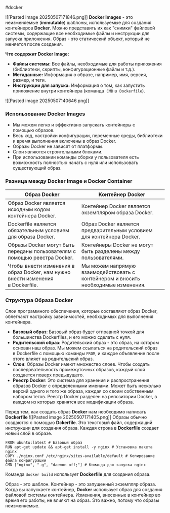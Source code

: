 #docker 

![[Pasted image 20250507171846.png]]
**Docker Images** - это неизменяемые (**immutable**) шаблоны, используемые для создания контейнеров **Docker**. Можно представить их как "снимки" файловой системы, содержащие все необходимые файлы и инструкции для запуска приложения. Образ - это статический объект, который не меняется после создания.

**Что содержит Docker Image:**
- **Файлы системы:** Все файлы, необходимые для работы приложения (библиотеки, скрипты, конфигурационные файлы и т.д.).
- **Метаданные:** Информация о образе, например, имя, версия, размер, и теги.
- **Инструкции для запуска:** Информация о том, как запустить приложение внутри контейнера (команда  `CMD` в  `Dockerfile`).

![[Pasted image 20250507140646.png]]

### Использование **Docker Images**
- Мы можем легко и эффективно запускать контейнеры с помощью образов.
- Весь код, настройки конфигурации, переменные среды, библиотеки и время выполнения включены в образ Docker.
- Образы Docker не зависят от платформы.
- Слои являются строительными блоками.
- При использовании команды сборки у пользователя есть возможность полностью начать с нуля или использовать существующий образ.
### Разница между Docker Image и Docker Container

| Образ Docker                                                                    | Контейнер Docker                                                                   |
| ------------------------------------------------------------------------------- | ---------------------------------------------------------------------------------- |
| Образ Docker является исходным кодом контейнера Docker.                         | Контейнер Docker является экземпляром образа Docker.                               |
| Dockerfile является обязательным условием для образа Docker.                    | Образ Docker является предварительным условием для контейнера Docker.              |
| Образы Docker могут быть переданы пользователям с помощью реестра Docker.       | Контейнеры Docker не могут быть разделены между пользователями.                    |
| Чтобы внести изменения в образ Docker, нам нужно внести изменения в Dockerfile. | Мы можем напрямую взаимодействовать с контейнером и вносить необходимые изменения. |
### Структура Образа Docker
Слои программного обеспечения, которые составляют образ Docker, облегчают настройку зависимостей, необходимых для выполнения контейнера.
- **Базовый образ**: Базовый образ будет отправной точкой для большинства Dockerfiles, и его можно сделать с нуля.
- **Родительский образ**: Родительский образ - это образ, на котором основан наш образ. Мы можем ссылаться на родительский образ в Dockerfile с помощью команды `FROM`, и каждое объявление после этого влияет на родительский образ.
- **Слои**: Образы Docker имеют множество слоев. Чтобы создать последовательность промежуточных образов, каждый слой создается поверх предыдущего.
- **Реестр Docker**: Это система для хранения и распространения образов Docker с определенными именами. Может быть несколько версий одного и того же образа, каждая со своим собственным набором тегов. Реестр Docker разделен на репозитории Docker, в каждом из которых хранятся все модификации образа.

Перед тем, как создать образ **Docker** нам необходимо написать **Dockerfile**
![[Pasted image 20250507171405.png]]
Образы обычно создаются с помощью **Dckerfile**. Это текстовый файл, содержащий инструкции для создания образа. Каждая строка в **Dockerfile** создает новый слой в образе.
```text
FROM ubuntu:latest # Базовый образ
RUN apt-get update && apt-get install -y nginx # Установка пакета nginx
COPY ./nginx.conf /etc/nginx/sites-available/default # Копирование файла конфигурации
CMD ["nginx", "-g", "daemon off;"] # Команда для запуска nginx
```
Команда `docker build` использует **Dockerfile** для создания образа.

Образ - это шаблон. Контейнер - это запущенный экземпляр образа. Когда вы запускаете контейнер, **Docker** использует образ для создания файловой системы контейнера. Изменения, внесенные в контейнер во время его работы, не влияют на образ. Это важно, потому что образы неизменяемые.